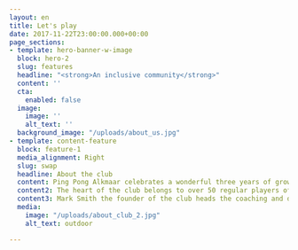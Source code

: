 ```yaml
---
layout: en
title: Let's play
date: 2017-11-22T23:00:00.000+00:00
page_sections:
- template: hero-banner-w-image
  block: hero-2
  slug: features
  headline: "<strong>An inclusive community</strong>"
  content: ''
  cta:
    enabled: false
  image:
    image: ''
    alt_text: ''
  background_image: "/uploads/about_us.jpg"
- template: content-feature
  block: feature-1
  media_alignment: Right
  slug: swap
  headline: About the club
  content: Ping Pong Alkmaar celebrates a wonderful three years of growth since the club was set up in May 2018.  The club has delivered multiple new initiatives over this time, with its outreach programmes reaching out to over 6000 people in Alkmaar.
  content2: The heart of the club belongs to over 50 regular players of which 30+ are junior players both boys and girls ranging from 5 to 16 years old.  Our players can access up to 5 training sessions per week.
  content3: Mark Smith the founder of the club heads the coaching and development sections of the club.  ” Its fantastic to be heading Ping Pong Alkmaar, a rapidly developing community based table tennis club.  Together with a pro-active and ambitious management team we are developing a club that recognises the benefits of ‘sport for development’ and how it can positively influence people’s lives.”
  media:
    image: "/uploads/about_club_2.jpg"
    alt_text: outdoor

---
```

